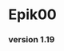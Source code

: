 # Epik00
### version 1.19

<!--
**Epik00/Epik00** is a ✨ _special_ ✨ repository because its `README.md` (this file) appears on your GitHub profile.
-->

